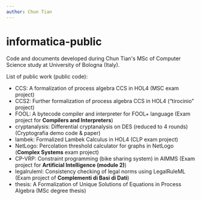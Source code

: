```yaml
---
author: Chun Tian
---
```


# informatica-public

Code and documents developed during Chun Tian's MSc of Computer
Science study at University of Bologna (Italy).

List of public work \(public code\):

-   CCS: A formalization of process algebra CCS in HOL4 \(MSC exam project\)
-   CCS2: Further formalization of process algebra CCS in HOL4 \(“tirocinio” project\)
-   FOOL: A bytecode compiler and interpreter for FOOL+ language \(Exam project for **Compilers and Interpreters**\)
-   cryptanalysis: Differential cryptanalysis on DES \(reduced to 4 rounds\) \(Cryptografia demo code & paper\)
-   lambek: Formalized Lambek Calculus in HOL4 \(CLP exam project\)
-   NetLogo: Percolation threshold calculator for graphs in NetLogo \(**Complex Systems** exam project\)
-   CP-VRP: Constraint programming \(bike sharing system\) in AIMMS \(Exam project for **Artificial Intelligence \(module 2\)**\)
-	legalruleml: Consistency checking of legal norms using LegalRuleML \(Exam project of **Complementi di Basi di Dati**\)
-	thesis: A Formalization of Unique Solutions of Equations in Process Algebra \(MSc degree thesis\)
